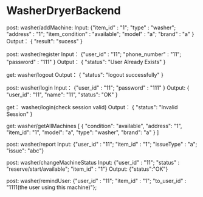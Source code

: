 # WasherDryerBackend
post: washer/addMachine: Input: {"item_id" : "1"; "type" : "washer"; "address" : "1"; "item_condition" : "available"; "model" : "a"; "brand" : "a" } Output： { "result": "sucess" }

post: washer/register Input： {"user_id" : "11"; "phone_number" : "11"; "password" : "111" } Output： { "status": "User Already Exists" }

get: washer/logout Output： { "status": "logout successfully" }

post: washer/login Input： {"user_id" : "11"; "password" : "111" } Output: { "user_id": "11", "name": "11", "status": "OK" }

get： washer/login(check session valid) Output： { "status": "Invalid Session" }

get: washer/getAllMachines [ { "condition": "available", "address": "1", "item_id": "1", "model": "a", "type": "washer", "brand": "a" } ]

post: washer/report Input: {"user_id" : "11"; "item_id" : "1"; "issueType" : "a"; "issue": "abc"}

post: washer/changeMachineStatus Input: {"user_id" : "11"; "status" : "reserve/start/available"; "item_id" : "1"} Output: {"status":"OK"}

post: washer/remindUser: {"user_id" : "11"; "item_id" : "1"; "to_user_id" : "1111(the user using this machine)"};

